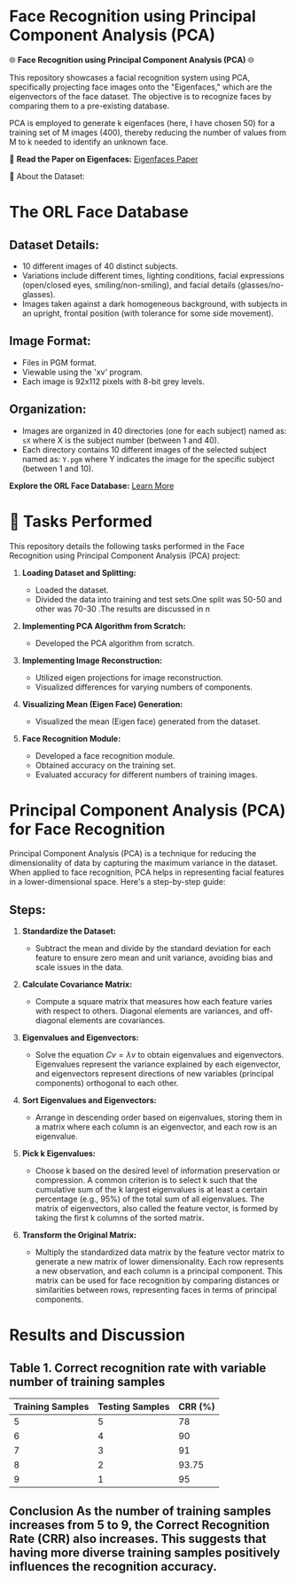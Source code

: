 # Face Recognition using Principal Component Analysis (PCA)

🌐 **Face Recognition using Principal Component Analysis (PCA)** 🌐

This repository showcases a facial recognition system using PCA, specifically projecting face images onto the "Eigenfaces," which are the eigenvectors of the face dataset. The objective is to recognize faces by comparing them to a pre-existing database.

PCA is employed to generate k eigenfaces (here, I have chosen 50) for a training set of M images (400), thereby reducing the number of values from M to k needed to identify an unknown face.

📄 **Read the Paper on Eigenfaces:** [Eigenfaces Paper](https://sites.cs.ucsb.edu/~mturk/Papers/mturk-CVPR91.pdf)

📂 About the Dataset:
# The ORL Face Database


## Dataset Details:
- 10 different images of 40 distinct subjects.
- Variations include different times, lighting conditions, facial expressions (open/closed eyes, smiling/non-smiling), and facial details (glasses/no-glasses).
- Images taken against a dark homogeneous background, with subjects in an upright, frontal position (with tolerance for some side movement).

## Image Format:
- Files in PGM format.
- Viewable using the 'xv' program.
- Each image is 92x112 pixels with 8-bit grey levels.

## Organization:
- Images are organized in 40 directories (one for each subject) named as: `sX` where X is the subject number (between 1 and 40).
- Each directory contains 10 different images of the selected subject named as: `Y.pgm` where Y indicates the image for the specific subject (between 1 and 10).

**Explore the ORL Face Database:**
[Learn More](https://www.kaggle.com/datasets/kasikrit/att-database-of-faces)





# 🚀 Tasks Performed

This repository details the following tasks performed in the Face Recognition using Principal Component Analysis (PCA) project:

1. **Loading Dataset and Splitting:**
   - Loaded the dataset.
   - Divided the data into training and test sets.One split was 50-50 and other was 70-30 .The results are discussed in n

2. **Implementing PCA Algorithm from Scratch:**
   - Developed the PCA algorithm from scratch.

3. **Implementing Image Reconstruction:**
   - Utilized eigen projections for image reconstruction.
   - Visualized differences for varying numbers of components.

4. **Visualizing Mean (Eigen Face) Generation:**
   - Visualized the mean (Eigen face) generated from the dataset.

5. **Face Recognition Module:**
   - Developed a face recognition module.
   - Obtained accuracy on the training set.
   - Evaluated accuracy for different numbers of training images.
# Principal Component Analysis (PCA) for Face Recognition

Principal Component Analysis (PCA) is a technique for reducing the dimensionality of data by capturing the maximum variance in the dataset. When applied to face recognition, PCA helps in representing facial features in a lower-dimensional space. Here's a step-by-step guide:

## Steps:

1. **Standardize the Dataset:**
   - Subtract the mean and divide by the standard deviation for each feature to ensure zero mean and unit variance, avoiding bias and scale issues in the data.

2. **Calculate Covariance Matrix:**
   - Compute a square matrix that measures how each feature varies with respect to others. Diagonal elements are variances, and off-diagonal elements are covariances.

3. **Eigenvalues and Eigenvectors:**
   - Solve the equation $Cv = \lambda v$ to obtain eigenvalues and eigenvectors. Eigenvalues represent the variance explained by each eigenvector, and eigenvectors represent directions of new variables (principal components) orthogonal to each other.

4. **Sort Eigenvalues and Eigenvectors:**
   - Arrange in descending order based on eigenvalues, storing them in a matrix where each column is an eigenvector, and each row is an eigenvalue.

5. **Pick k Eigenvalues:**
   - Choose k based on the desired level of information preservation or compression. A common criterion is to select k such that the cumulative sum of the k largest eigenvalues is at least a certain percentage (e.g., 95%) of the total sum of all eigenvalues. The matrix of eigenvectors, also called the feature vector, is formed by taking the first k columns of the sorted matrix.

6. **Transform the Original Matrix:**
   - Multiply the standardized data matrix by the feature vector matrix to generate a new matrix of lower dimensionality. Each row represents a new observation, and each column is a principal component. This matrix can be used for face recognition by comparing distances or similarities between rows, representing faces in terms of principal components.
# Results and Discussion 
## Table 1. Correct recognition rate  with variable number of training samples 
| Training Samples | Testing Samples | CRR (%)  |
|-------------------|------------------|-------|
| 5                 | 5                | 78    |
| 6                 | 4                | 90    |
| 7                 | 3                | 91    |
| 8                 | 2                | 93.75 |
| 9                 | 1                | 95    |
## Conclusion As the number of training samples increases from 5 to 9, the Correct Recognition Rate (CRR) also increases. This suggests that having more diverse training samples positively influences the recognition accuracy.

